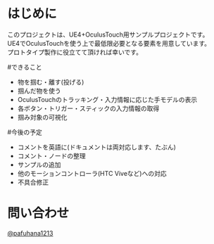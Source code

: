 # はじめに
このプロジェクトは、UE4+OculusTouch用サンプルプロジェクトです。  
UE4でOculusTouchを使う上で最低限必要となる要素を用意しています。  
プロトタイプ製作に役立てて頂ければ幸いです。

#できること
* 物を掴む・離す(投げる)
* 掴んだ物を使う
* OculusTouchのトラッキング・入力情報に応じた手モデルの表示
* 各ボタン・トリガー・スティックの入力情報の取得
* 掴み対象の可視化

#今後の予定
* コメントを英語に(ドキュメントは両対応します、たぶん)
* コメント・ノードの整理
* サンプルの追加
* 他のモーションコントローラ(HTC Viveなど)への対応
* 不具合修正

# 問い合わせ
[@pafuhana1213][1]

[1]:https://twitter.com/pafuhana1213

